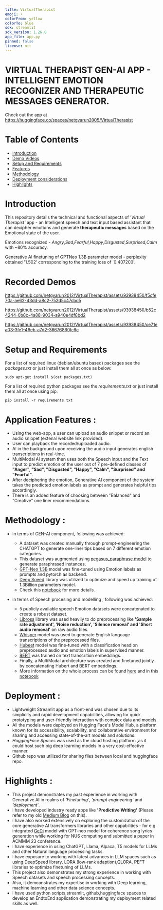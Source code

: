 ```yaml
---
title: VirtualTherapist
emoji: ⚡
colorFrom: yellow
colorTo: blue
sdk: streamlit
sdk_version: 1.26.0
app_file: app.py
pinned: false
license: mit
---
```


# VIRTUAL THERAPIST GEN-AI APP - INTELLIGENT EMOTION RECOGNIZER AND THERAPEUTIC MESSAGES GENERATOR.

Check out the app at https://huggingface.co/spaces/netgvarun2005/VirtualTherapist


# Table of Contents
  * [Introduction](#introduction)
  * [Demo Videos](#demos)
  * [Setup and Requirements](#installation)
  * [Features](#features)
  * [Methodology](#method)
  * [Deployment considerations](#deploy)
  * [Highlights](#highlights)

# Introduction <a id="introduction"></a>

This repository details the technical and functional aspects of *'Virtual Therapist'* app - an Intelligent speech and text input based assistant that can decipher emotions and generate **therapeutic messages** based on the Emotional state of the user.

Emotions recognized - *Angry*,*Sad*,*Fearful*,*Happy*,*Disgusted*,*Surprised*,*Calm* with ~80% accuracy.

Generative AI finetuning of GPTNeo 1.3B parameter model - perplexity obtained '1.502' corresponding to the training loss of '0.407200'.


# Recorded Demos <a id="demos"></a>

https://github.com/netgvarun2012/VirtualTherapist/assets/93938450/f5cfe70a-ae62-43dd-a8c2-752d5c47dad5

https://github.com/netgvarun2012/VirtualTherapist/assets/93938450/b52c4244-0b8c-4a88-9034-a940e4df8bd2

https://github.com/netgvarun2012/VirtualTherapist/assets/93938450/ce71ea03-3fe1-46eb-a7d2-36676860fc6c

# Setup and Requirements <a id="installation"></a>
For a list of required linux (debian/ubuntu based) packages see the *packages.txt*
or just install them all at once as below:
```
sudo apt-get install $(cat packages.txt)
```

For a list of required python packages see the *requirements.txt*
or just install them all at once using pip:
```
pip install -r requirements.txt
```

# Application Features <a id="features"></a>:
- Using the web-app, a user can upload an audio snippet or record an audio snippet (extenal website link provided).
- User can playback the recorded/uploaded audio.
- AI in the background upon receiving the audio input generates english transcriptions in real-time.
- MultiModal AI system then uses both the Speech input and the Text input to predict emotion of the user out of 7 pre-defined classes of **"Anger", "Sad", "Disgusted", "Happy", "Calm", "Surprised" and "Fearful"**.
- After deciphering the emotion, Generative AI component of the system takes the predicted emotion labels as prompt and generates helpful tips accordingly.
- There is an added feature of choosing between "Balanced" and "Creative" one liner recommendations.

# Methodology <a id="method"></a>:

- In terms of GEN-AI component, following was achieved:
  - A dataset was created manually through prompt-engineering the CHATGPT to generate one-liner tips based on 7 different emotion categories.
  - This dataset was augmented using [pegasus_paraphrase model](https://huggingface.co/tuner007/pegasus_paraphrase) to generate paraphrased instances.
  - [GPT-Neo 1.3B](https://huggingface.co/EleutherAI/gpt-neo-1.3B) model was fine-tuned using Emotion labels as prompts and pytorch as backend.
  - [Deep Speed](https://github.com/microsoft/DeepSpeed) library was utilized to optimize and speed up training of 1.3Billion parameters model.
  -  Check this [notebook](https://github.com/netgvarun2012/VirtualTherapist/blob/main/notebooks/DeepSpeedFineTuningGenAI.ipynb) for more details.

    
- In terms of Speech procesing and modelling , following was achieved:
  - 5 publicly available speech Emotion datasets were concatenated to create a robust dataset.
  - [Librosa](https://librosa.org/) library was used heavily to do preprocessing like **'Sample rate adjustment', 'Noise reduction', 'Silence removal' and 'Short audio removal'** on raw audio files.
  - [Whisper](https://github.com/openai/whisper) model was used to generate English language transcriptions of the preprocessed files.
  - [Hubeet](https://huggingface.co/docs/transformers/model_doc/hubert) model was fine-tuned with a classification head on preprocessed audio and emotion labels in supervised manner.
  - [BERT](https://huggingface.co/docs/transformers/model_doc/bert) was trained on text transcrition embeddings.
  - Finally, a MultiModal architecture was created and finetuned jointly by concatenating Hubert and BERT embeddings.
  - More information on the whole process can be found [here](https://github.com/netgvarun2012/VirtualTherapist/blob/main/documentation/Speech_and_Text_based_MultiModal_Emotion_Recognizer.pdf) and in this [notebook](https://github.com/netgvarun2012/VirtualTherapist/blob/main/notebooks/Audio%20Processing%20and%20Modelling.ipynb)

# Deployment <a id="deploy"></a>:
  - Lightweight Streamlit app as a front-end was chosen due to its simplicity and rapid development capabilities, allowing for quick prototyping and user-friendly interaction with complex data and models.
  - All the models were deployed on Hugging Face's Model Hub, a platform known for its accessibility, scalability, and collaborative environment for sharing and accessing state-of-the-art models and solutions.
  - *HuggingFace Spaces* was used as the cloud hosting platform ,as it could host such big deep learning models in a very cost-effective manner.
  - Github repo was utilized for sharing files between local and huggingface repo.

# Highlights <a id="highlights"></a>:
- This project demonstrates my past experience in working with Generative AI in realms of *'Finetuning'*, *'prompt engineering'* and *'deployment'*.
- I have developed industry ready apps like **'Predictive Writing'** (Please refer to my old [Medium Blog](https://medium.com/@sharmavarun.cs/predictive-writing-using-gpt-transformer-a042d37f7fb3) on this).
- I have also worked extensively on exploring the customization of the core generative AI transformers libraries and other capabilities - for e.g.  integrated [GeDi](https://blog.salesforceairesearch.com/gedi/) model with GPT-neo model for coherence song lyrics generation while working for NUS computing and submitted a paper in ACMMM 23 conference.
- I have experience in using ChatGPT, Llama, Alpaca, T5 models for LLMs and other Natural language processing tasks.
- I have exposure to working with latest advances in LLM spaces such as using DeepSpeed library, LORA (low-rank adaption),QLORA, PEFT libraries to optimize finetuning of LLMs.
- This project also demonstrates my strong experience in working with Speech datasets and speech processing concepts.
- Also, it demoonstrates my expertise in working with Deep learning, machine learning and other data science concepts.
- I have used python scripts,streamlit, github,huggingface spaces to develop an EndtoEnd application demonstrating my deployment related skills as well.



    

